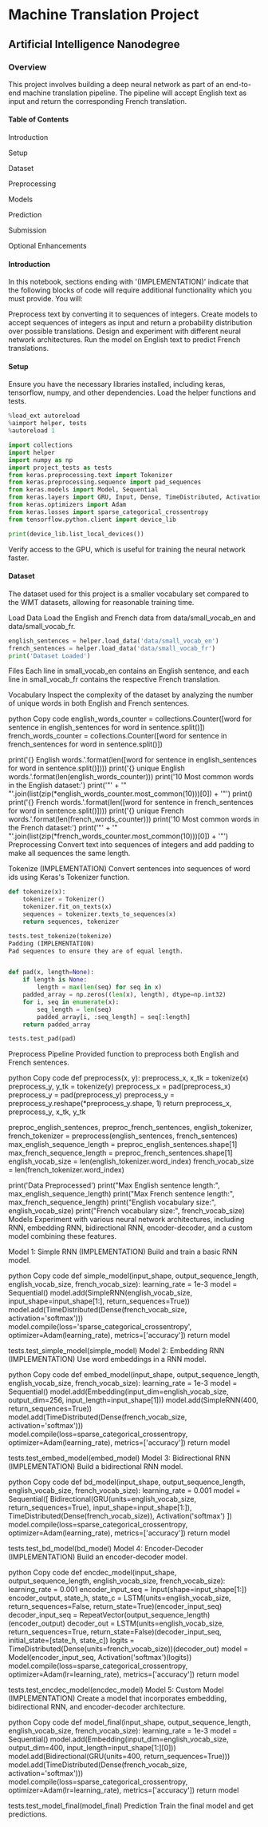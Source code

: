 # Machine Translation Project
## Artificial Intelligence Nanodegree
### Overview
This project involves building a deep neural network as part of an end-to-end machine translation pipeline. The pipeline will accept English text as input and return the corresponding French translation.

#### Table of Contents
Introduction

Setup

Dataset

Preprocessing

Models

Prediction

Submission

Optional Enhancements

#### Introduction
In this notebook, sections ending with '(IMPLEMENTATION)' indicate that the following blocks of code will require additional functionality which you must provide. 
You will:

Preprocess text by converting it to sequences of integers.
Create models to accept sequences of integers as input and return a probability distribution over possible translations.
Design and experiment with different neural network architectures.
Run the model on English text to predict French translations.
#### Setup
Ensure you have the necessary libraries installed, including keras, tensorflow, numpy, and other dependencies. Load the helper functions and tests.

```python
%load_ext autoreload
%aimport helper, tests
%autoreload 1

import collections
import helper
import numpy as np
import project_tests as tests
from keras.preprocessing.text import Tokenizer
from keras.preprocessing.sequence import pad_sequences
from keras.models import Model, Sequential
from keras.layers import GRU, Input, Dense, TimeDistributed, Activation, RepeatVector, Bidirectional, Embedding, LSTM, concatenate
from keras.optimizers import Adam
from keras.losses import sparse_categorical_crossentropy
from tensorflow.python.client import device_lib

print(device_lib.list_local_devices())


```

Verify access to the GPU, which is useful for training the neural network faster.

#### Dataset
The dataset used for this project is a smaller vocabulary set compared to the WMT datasets, allowing for reasonable training time.

Load Data
Load the English and French data from data/small_vocab_en and data/small_vocab_fr.

```python
english_sentences = helper.load_data('data/small_vocab_en')
french_sentences = helper.load_data('data/small_vocab_fr')
print('Dataset Loaded')
```

Files
Each line in small_vocab_en contains an English sentence, and each line in small_vocab_fr contains the respective French translation.

Vocabulary
Inspect the complexity of the dataset by analyzing the number of unique words in both English and French sentences.

python
Copy code
english_words_counter = collections.Counter([word for sentence in english_sentences for word in sentence.split()])
french_words_counter = collections.Counter([word for sentence in french_sentences for word in sentence.split()])

print('{} English words.'.format(len([word for sentence in english_sentences for word in sentence.split()])))
print('{} unique English words.'.format(len(english_words_counter)))
print('10 Most common words in the English dataset:')
print('"' + '" "'.join(list(zip(*english_words_counter.most_common(10)))[0]) + '"')
print()
print('{} French words.'.format(len([word for sentence in french_sentences for word in sentence.split()])))
print('{} unique French words.'.format(len(french_words_counter)))
print('10 Most common words in the French dataset:')
print('"' + '" "'.join(list(zip(*french_words_counter.most_common(10)))[0]) + '"')
Preprocessing
Convert text into sequences of integers and add padding to make all sequences the same length.

Tokenize (IMPLEMENTATION)
Convert sentences into sequences of word ids using Keras's Tokenizer function.

```python
def tokenize(x):
    tokenizer = Tokenizer()
    tokenizer.fit_on_texts(x)
    sequences = tokenizer.texts_to_sequences(x)
    return sequences, tokenizer

tests.test_tokenize(tokenize)
Padding (IMPLEMENTATION)
Pad sequences to ensure they are of equal length.
```
```python

def pad(x, length=None):
    if length is None:
        length = max(len(seq) for seq in x)
    padded_array = np.zeros((len(x), length), dtype=np.int32)
    for i, seq in enumerate(x):
        seq_length = len(seq)
        padded_array[i, :seq_length] = seq[:length]
    return padded_array

tests.test_pad(pad)
```
Preprocess Pipeline
Provided function to preprocess both English and French sentences.

python
Copy code
def preprocess(x, y):
    preprocess_x, x_tk = tokenize(x)
    preprocess_y, y_tk = tokenize(y)
    preprocess_x = pad(preprocess_x)
    preprocess_y = pad(preprocess_y)
    preprocess_y = preprocess_y.reshape(*preprocess_y.shape, 1)
    return preprocess_x, preprocess_y, x_tk, y_tk

preproc_english_sentences, preproc_french_sentences, english_tokenizer, french_tokenizer = preprocess(english_sentences, french_sentences)
max_english_sequence_length = preproc_english_sentences.shape[1]
max_french_sequence_length = preproc_french_sentences.shape[1]
english_vocab_size = len(english_tokenizer.word_index)
french_vocab_size = len(french_tokenizer.word_index)

print('Data Preprocessed')
print("Max English sentence length:", max_english_sequence_length)
print("Max French sentence length:", max_french_sequence_length)
print("English vocabulary size:", english_vocab_size)
print("French vocabulary size:", french_vocab_size)
Models
Experiment with various neural network architectures, including RNN, embedding RNN, bidirectional RNN, encoder-decoder, and a custom model combining these features.

Model 1: Simple RNN (IMPLEMENTATION)
Build and train a basic RNN model.

python
Copy code
def simple_model(input_shape, output_sequence_length, english_vocab_size, french_vocab_size):
    learning_rate = 1e-3
    model = Sequential()
    model.add(SimpleRNN(english_vocab_size, input_shape=input_shape[1:], return_sequences=True))
    model.add(TimeDistributed(Dense(french_vocab_size, activation='softmax')))
    model.compile(loss='sparse_categorical_crossentropy', optimizer=Adam(learning_rate), metrics=['accuracy'])
    return model

tests.test_simple_model(simple_model)
Model 2: Embedding RNN (IMPLEMENTATION)
Use word embeddings in a RNN model.

python
Copy code
def embed_model(input_shape, output_sequence_length, english_vocab_size, french_vocab_size):
    learning_rate = 1e-3
    model = Sequential()
    model.add(Embedding(input_dim=english_vocab_size, output_dim=256, input_length=input_shape[1]))
    model.add(SimpleRNN(400, return_sequences=True))
    model.add(TimeDistributed(Dense(french_vocab_size, activation='softmax')))
    model.compile(loss=sparse_categorical_crossentropy, optimizer=Adam(learning_rate), metrics=['accuracy'])
    return model

tests.test_embed_model(embed_model)
Model 3: Bidirectional RNN (IMPLEMENTATION)
Build a bidirectional RNN model.

python
Copy code
def bd_model(input_shape, output_sequence_length, english_vocab_size, french_vocab_size):
    learning_rate = 0.001
    model = Sequential([
        Bidirectional(GRU(units=english_vocab_size, return_sequences=True), input_shape=input_shape[1:]),
        TimeDistributed(Dense(french_vocab_size)),
        Activation('softmax')
    ])
    model.compile(loss=sparse_categorical_crossentropy, optimizer=Adam(learning_rate), metrics=['accuracy'])
    return model

tests.test_bd_model(bd_model)
Model 4: Encoder-Decoder (IMPLEMENTATION)
Build an encoder-decoder model.

python
Copy code
def encdec_model(input_shape, output_sequence_length, english_vocab_size, french_vocab_size):
    learning_rate = 0.001
    encoder_input_seq = Input(shape=input_shape[1:])
    encoder_output, state_h, state_c = LSTM(units=english_vocab_size, return_sequences=False, return_state=True)(encoder_input_seq)
    decoder_input_seq = RepeatVector(output_sequence_length)(encoder_output)
    decoder_out = LSTM(units=english_vocab_size, return_sequences=True, return_state=False)(decoder_input_seq, initial_state=[state_h, state_c])
    logits = TimeDistributed(Dense(units=french_vocab_size))(decoder_out)
    model = Model(encoder_input_seq, Activation('softmax')(logits))
    model.compile(loss=sparse_categorical_crossentropy, optimizer=Adam(lr=learning_rate), metrics=['accuracy'])
    return model

tests.test_encdec_model(encdec_model)
Model 5: Custom Model (IMPLEMENTATION)
Create a model that incorporates embedding, bidirectional RNN, and encoder-decoder architecture.

python
Copy code
def model_final(input_shape, output_sequence_length, english_vocab_size, french_vocab_size):
    learning_rate = 1e-3
    model = Sequential()
    model.add(Embedding(input_dim=english_vocab_size, output_dim=400, input_length=input_shape[1:][0]))
    model.add(Bidirectional(GRU(units=400, return_sequences=True)))
    model.add(TimeDistributed(Dense(french_vocab_size, activation='softmax')))
    model.compile(loss=sparse_categorical_crossentropy, optimizer=Adam(lr=learning_rate), metrics=['accuracy'])
    return model

tests.test_model_final(model_final)
Prediction
Train the final model and get predictions.

